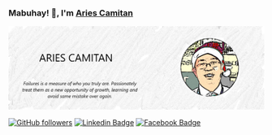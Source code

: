 ### Mabuhay! 👋,  I'm [Aries Camitan](https://www.github.com/abcamitan)

<!--
**abcamitan/abcamitan** is a ✨ _special_ ✨ repository because its `README.md` (this file) appears on your GitHub profile.

Here are some ideas to get you started:

- 🔭 I’m currently working on ...
- 🌱 I’m currently learning ...
- 👯 I’m looking to collaborate on ...
- 🤔 I’m looking for help with ...
- 💬 Ask me about ...
- 📫 How to reach me: ...
- 😄 Pronouns: ...
- ⚡ Fun fact: ...
-->

![Aries Camitan](https://github.com/abcamitan/abcamitan/blob/master/AC.png?raw=true)  
  
  
  
[![GitHub followers](https://img.shields.io/github/followers/abcamitan?style=social)](https://www.github.com/abcamitan)
[![Linkedin Badge](https://img.shields.io/badge/-abcamitan-blue?style=flat-square&logo=Linkedin&logoColor=white&link=https://www.linkedin.com/in/abcamitan)](https://www.linkedin.com/in/abcamitan/)
[![Facebook Badge](https://img.shields.io/badge/-abcamitan-blue?style=flat-square&logo=Facebook&logoColor=white&link=https://facebook.com/abcamitan)](https://facebook.com/abcamitan)

